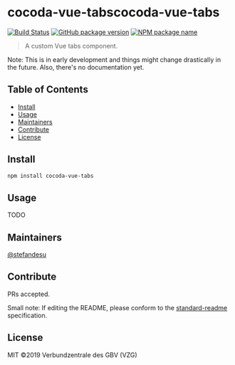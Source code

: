 # cocoda-vue-tabscocoda-vue-tabs

[![Build Status](https://travis-ci.com/stefandesu/cocoda-vue-tabs.svg?branch=master)](https://travis-ci.com/stefandesu/cocoda-vue-tabs)
[![GitHub package version](https://img.shields.io/github/package-json/v/stefandesu/cocoda-vue-tabs.svg?label=version)](https://github.com/stefandesu/cocoda-vue-tabs)
[![NPM package name](https://img.shields.io/badge/npm-vue--flexible--table-blue.svg)](https://www.npmjs.com/package/cocoda-vue-tabs)

> A custom Vue tabs component.

Note: This is in early development and things might change drastically in the future. Also, there's no documentation yet.

## Table of Contents

- [Install](#install)
- [Usage](#usage)
- [Maintainers](#maintainers)
- [Contribute](#contribute)
- [License](#license)

## Install

```bash
npm install cocoda-vue-tabs
```

## Usage

TODO

## Maintainers

[@stefandesu](https://github.com/stefandesu)

## Contribute

PRs accepted.

Small note: If editing the README, please conform to the [standard-readme](https://github.com/RichardLitt/standard-readme) specification.

## License

MIT ©2019 Verbundzentrale des GBV (VZG)
